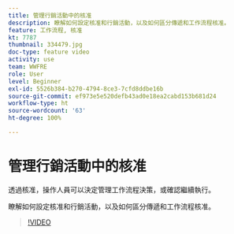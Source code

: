 ```yaml
---
title: 管理行銷活動中的核准
description: 瞭解如何設定核准和行銷活動，以及如何區分傳遞和工作流程核准。
feature: 工作流程, 核准
kt: 7787
thumbnail: 334479.jpg
doc-type: feature video
activity: use
team: WWFRE
role: User
level: Beginner
exl-id: 5526b384-b270-4794-8ce3-7cfd8ddbe16b
source-git-commit: ef973e5e520defb43ad0e18ea2cabd153b681d24
workflow-type: ht
source-wordcount: '63'
ht-degree: 100%

---
```


# 管理行銷活動中的核准

透過核准，操作人員可以決定管理工作流程決策，或確認繼續執行。

瞭解如何設定核准和行銷活動，以及如何區分傳遞和工作流程核准。

>[!VIDEO](https://video.tv.adobe.com/v/334479?quality=12)
